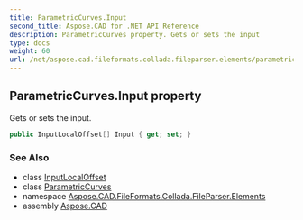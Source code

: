```yaml
---
title: ParametricCurves.Input
second_title: Aspose.CAD for .NET API Reference
description: ParametricCurves property. Gets or sets the input
type: docs
weight: 60
url: /net/aspose.cad.fileformats.collada.fileparser.elements/parametriccurves/input/
---
```

## ParametricCurves.Input property

Gets or sets the input.

```csharp
public InputLocalOffset[] Input { get; set; }
```

### See Also

* class [InputLocalOffset](../../inputlocaloffset/)
* class [ParametricCurves](../)
* namespace [Aspose.CAD.FileFormats.Collada.FileParser.Elements](../../parametriccurves/)
* assembly [Aspose.CAD](../../../)


